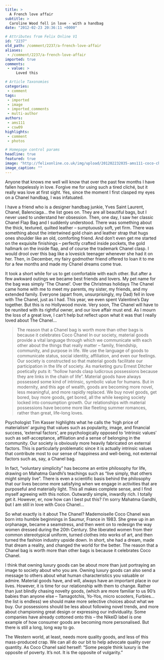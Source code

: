 ```yaml
---
title: >
  A French love affair
subtitle: >
  Caroline Wood fell in love - with a handbag
date: "2012-02-23 20:36:11 +0000"

# Attributes from Felix Online V1
id: "2237"
old_path: /comment/2237/a-french-love-affair
aliases:
 - /comment/2237/a-french-love-affair
imported: true
comments:
 - value: >
     Loved this

# Article Taxonomies
categories:
 - comment
tags:
 - imported
 - image
 - imported_comments
 - multi-author
authors:
 - ams111
 - csw09
highlights:
 - comment
 - photos

# Homepage control params
headline: true
featured: true
image: "http://felixonline.co.uk/img/upload/201202232035-ams111-coco-chanel.jpg"
image_caption: ""
---
```


Anyone that knows me well will know that over the past few months I have fallen hopelessly in love. Forgive me for using such a tired cliché, but it really was love at first sight. Yes, since the moment I first clasped my eyes on a Chanel handbag, I was infatuated.

I have a friend who is a designer handbag junkie, Yves Saint Laurent, Chanel, Balenciaga… the list goes on. They are all beautiful bags, but I never used to understand her obsession. Then, one day, I saw her classic Chanel Flap Bag and I suddenly understood. There was something about the thick, textured, quilted leather – sumptuously soft, yet firm. There was something about the intertwined gold chain and leather strap that hugs ones shoulder like an old, comforting friend. And don’t even get me started on the exquisite finishings – perfectly crafted inside pockets, the gold hallmark on the inside flap, and of course the trademark Chanel clasp. I would drool over this bag like a lovesick teenager whenever she had it on her. Then, in December, my fairy godmother friend offered to loan it to me for a few months and made my Chanel dreams come true.

It took a short while for us to get comfortable with each other. But after a few awkward outings we became best friends and lovers. My pet name for the bag was simply ‘The Chanel’. Over the Christmas holidays The Chanel came home with me to meet my parents, my sister, my friends, and my extended family. Everyone (apart from, unsurprisingly, my Dad) fell in love with The Chanel, just as I had. This year, we even spent Valentine’s Day together. But this is no Hollywood movie. Very soon, The Chanel will have to be reunited with its rightful owner, and our love affair must end. As I mourn the loss of a great love, I can’t help but reflect upon what it was that I really loved about The Chanel...
> The reason that a Chanel bag is worth more than other bags is because it celebrates Coco Chanel
In our society, material goods provide a vital language through which we communicate with each other about the things that really matter – family, friendship, community, and purpose in life. We use the language of goods to communicate status, social identity, affiliation, and even our feelings. Our society is constructed so that material goods facilitate our participation in the life of society. As marketing guru Ernest Ditcher poetically puts it: “hollow hands clasp ludicrous possessions because they are links in the chain of life”. Material goods have always possessed some kind of intrinsic, symbolic value for humans. But in modernity, and this age of wealth, goods are becoming more novel, less meaningful, and more rapidly replaced. We buy novel goods, get bored, buy more goods, get bored, all the while keeping society locked into consumption growth. Our relationships with material possessions have become more like fleeting summer romances, rather than great, life-long loves.

Psychologist Tim Kasser highlights what he calls the ‘high price of materialism’ arguing that values such as popularity, image, and financial success, ‘external factors’, are psychologically opposed to ‘intrinsic values’ such as self-acceptance, affiliation and a sense of belonging in the community. Our society is obviously more heavily fabricated on external factors. This is particularly problematic since it is actually intrinsic values that contribute most to our sense of happiness and well-being, not external factors such as, say, a Chanel bag.

In fact, “voluntary simplicity” has become an entire philosophy for life, drawing on Mahatma Gandhi’s teachings such as “live simply, that others might simply live”. There is even a scientific basis behind the philosophy that our lives become more satisfying when we engage in activities that are purposeful and materially light. This all makes complete sense, and I find myself agreeing with this notion. Outwardly simple, inwardly rich. I totally get it. However, er, now how can I best put this? I’m sorry Mahatma Gandhi, but I am still in love with Coco Chanel...

So what exactly is it about The Chanel? Mademoiselle Coco Chanel was born into humble beginnings in Saumur, France in 1983. She grew up in an orphanage, became a seamstress, and then went on to redesign the way women dressed during the 20th Century. She liberated women from their common stereotypical uniform, turned clothes into works of art, and then turned the fashion industry upside down. In short, she had a dream, made that dream a reality, and changed the world for the better. The reason that a Chanel bag is worth more than other bags is because it celebrates Coco Chanel.

I think that owning luxury goods can be about more than just portraying an image to society about who you are. Owning luxury goods can also send a message to others about what human characteristics you valuable or admire. Material goods have, and will, always have an important place in our lives. However, it is time for our relationship with them to change. Rather than just blindly chasing novelty goods, (which are more familiar to us 90’s babies than anyone else – Tamagotchis, Yo-Yos, micro scooters, Furbies... the list is endless) we should make more selective choices about what we buy. Our possessions should be less about following novel trends, and more about championing great design or expressing our individuality. Some companies have already cottoned onto this – the NikeiD label is one example of how consumer goods are becoming more personalised. But there is still a long, long way to go.

The Western world, at least, needs more quality goods, and less of this mass-produced crap. We can all do our bit to help advocate quality over quantity. As Coco Chanel said herself: “Some people think luxury is the opposite of poverty. It’s not. It is the opposite of vulgarity.”
